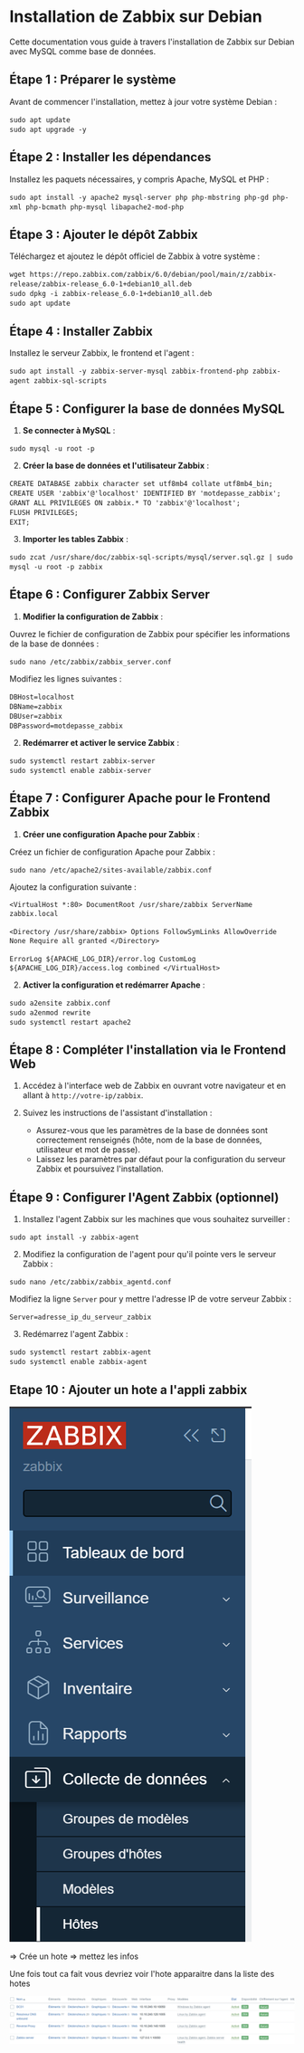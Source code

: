 # Installation de Zabbix sur Debian

Cette documentation vous guide à travers l'installation de Zabbix sur Debian avec MySQL comme base de données.

## Étape 1 : Préparer le système

Avant de commencer l'installation, mettez à jour votre système Debian :

`sudo apt update`  
`sudo apt upgrade -y`

## Étape 2 : Installer les dépendances

Installez les paquets nécessaires, y compris Apache, MySQL et PHP :

`sudo apt install -y apache2 mysql-server php php-mbstring php-gd php-xml php-bcmath php-mysql libapache2-mod-php`

## Étape 3 : Ajouter le dépôt Zabbix

Téléchargez et ajoutez le dépôt officiel de Zabbix à votre système :

`wget https://repo.zabbix.com/zabbix/6.0/debian/pool/main/z/zabbix-release/zabbix-release_6.0-1+debian10_all.deb`  
`sudo dpkg -i zabbix-release_6.0-1+debian10_all.deb`  
`sudo apt update`

## Étape 4 : Installer Zabbix

Installez le serveur Zabbix, le frontend et l'agent :

`sudo apt install -y zabbix-server-mysql zabbix-frontend-php zabbix-agent zabbix-sql-scripts`

## Étape 5 : Configurer la base de données MySQL

1. **Se connecter à MySQL** :

`sudo mysql -u root -p`

2. **Créer la base de données et l'utilisateur Zabbix** :

`CREATE DATABASE zabbix character set utf8mb4 collate utf8mb4_bin;`  
`CREATE USER 'zabbix'@'localhost' IDENTIFIED BY 'motdepasse_zabbix';`  
`GRANT ALL PRIVILEGES ON zabbix.* TO 'zabbix'@'localhost';`  
`FLUSH PRIVILEGES;`  
`EXIT;`

3. **Importer les tables Zabbix** :

`sudo zcat /usr/share/doc/zabbix-sql-scripts/mysql/server.sql.gz | sudo mysql -u root -p zabbix`

## Étape 6 : Configurer Zabbix Server

1. **Modifier la configuration de Zabbix** :

Ouvrez le fichier de configuration de Zabbix pour spécifier les informations de la base de données :

`sudo nano /etc/zabbix/zabbix_server.conf`

Modifiez les lignes suivantes :

`DBHost=localhost`  
`DBName=zabbix`  
`DBUser=zabbix`  
`DBPassword=motdepasse_zabbix`

2. **Redémarrer et activer le service Zabbix** :

`sudo systemctl restart zabbix-server`  
`sudo systemctl enable zabbix-server`

## Étape 7 : Configurer Apache pour le Frontend Zabbix

1. **Créer une configuration Apache pour Zabbix** :

Créez un fichier de configuration Apache pour Zabbix :

`sudo nano /etc/apache2/sites-available/zabbix.conf`

Ajoutez la configuration suivante :

```config
<VirtualHost *:80> DocumentRoot /usr/share/zabbix ServerName zabbix.local

<Directory /usr/share/zabbix> Options FollowSymLinks AllowOverride None Require all granted </Directory>

ErrorLog ${APACHE_LOG_DIR}/error.log CustomLog ${APACHE_LOG_DIR}/access.log combined </VirtualHost>
```


2. **Activer la configuration et redémarrer Apache** :

`sudo a2ensite zabbix.conf`  
`sudo a2enmod rewrite`  
`sudo systemctl restart apache2`

## Étape 8 : Compléter l'installation via le Frontend Web

1. Accédez à l'interface web de Zabbix en ouvrant votre navigateur et en allant à `http://votre-ip/zabbix`.

2. Suivez les instructions de l'assistant d'installation :
   - Assurez-vous que les paramètres de la base de données sont correctement renseignés (hôte, nom de la base de données, utilisateur et mot de passe).
   - Laissez les paramètres par défaut pour la configuration du serveur Zabbix et poursuivez l'installation.

## Étape 9 : Configurer l'Agent Zabbix (optionnel)

1. Installez l'agent Zabbix sur les machines que vous souhaitez surveiller :

`sudo apt install -y zabbix-agent`

2. Modifiez la configuration de l'agent pour qu'il pointe vers le serveur Zabbix :

`sudo nano /etc/zabbix/zabbix_agentd.conf`

Modifiez la ligne `Server` pour y mettre l'adresse IP de votre serveur Zabbix :

`Server=adresse_ip_du_serveur_zabbix`

3. Redémarrez l'agent Zabbix :

`sudo systemctl restart zabbix-agent`  
`sudo systemctl enable zabbix-agent`


## Etape 10 : Ajouter un hote a l'appli zabbix

![host](image.png)

=> Crée un hote => mettez les infos 

Une fois tout ca fait vous devriez voir l'hote apparaitre dans la liste des hotes

![host list](image-1.png)